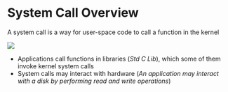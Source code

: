 # System Call Overview

A system call is a way for user-space code to call a function in the kernel

![](https://github.com/JonmarCorpuz/SecondBrain/blob/main/Assets/Screenshot%202024-11-02%20071933.png)

* Applications call functions in libraries (*Std C Lib*), which some of them invoke kernel system calls
* System calls may interact with hardware (*An application may interact with a disk by performing read and write operations*)
